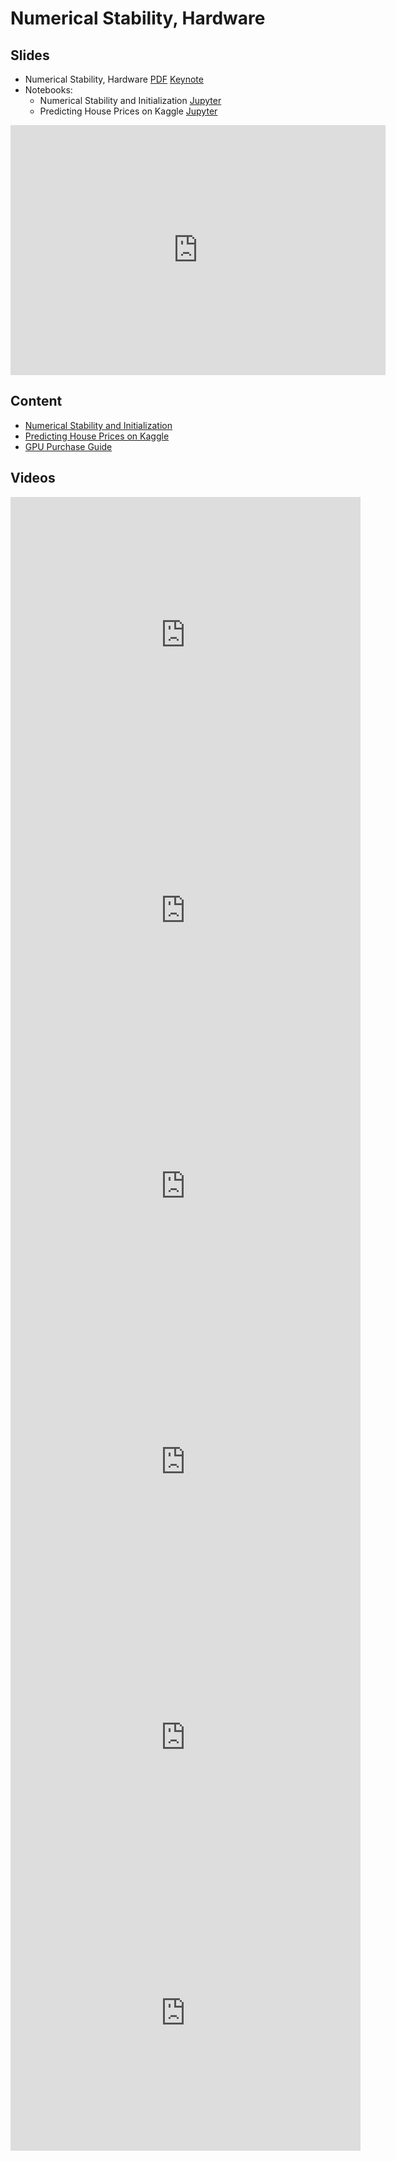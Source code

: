 # Numerical Stability, Hardware

## Slides

- Numerical Stability, Hardware [PDF](../../slides/2_14/8-Numerical.pdf) [Keynote](../../slides/2_14/8-Numerical.key)
- Notebooks:
  - Numerical Stability and Initialization [Jupyter](../../slides/2_14/numerical-stability-and-init.ipynb)
  - Predicting House Prices on Kaggle [Jupyter](../../slides/2_14/kaggle-house-price.ipynb)

<center><iframe src="http://docs.google.com/gview?url=http://courses.d2l.ai/berkeley-stat-157/slides/2_14/8-Numerical.pdf&embedded=true"
    style="width:600px; height:400px;" frameborder="0"></iframe></center>

## Content

* [Numerical Stability and Initialization](https://d2l.ai/chapter_multilayer-perceptrons/numerical-stability-and-init.html)
* [Predicting House Prices on Kaggle](https://d2l.ai/chapter_multilayer-perceptrons/kaggle-house-price.html)
* [GPU Purchase Guide](https://d2l.ai/chapter_appendix-tools-for-deep-learning/buy-gpu.html)

## Videos

<center><iframe width="560" height="441" src="https://www.youtube.com/embed/OWQNTURBdxw" frameborder="0" allowfullscreen></iframe></center>
<center><iframe width="560" height="441" src="https://www.youtube.com/embed/m1gt7nxbB2k" frameborder="0" allowfullscreen></iframe></center>
<center><iframe width="560" height="441" src="https://www.youtube.com/embed/MbEUS06C0Eo" frameborder="0" allowfullscreen></iframe></center>
<center><iframe width="560" height="441" src="https://www.youtube.com/embed/Ed4Sk77qRgs" frameborder="0" allowfullscreen></iframe></center>
<center><iframe width="560" height="441" src="https://www.youtube.com/embed/IaVOBkCvSmo" frameborder="0" allowfullscreen></iframe></center>
<center><iframe width="560" height="441" src="https://www.youtube.com/embed/Fdgpe8StGb8" frameborder="0" allowfullscreen></iframe></center>
